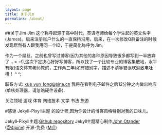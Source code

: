 ```yaml
---
layout: page
title: 关于Jim
permalink: /about/
---
```

##关于Jim
    Jim 这个称呼起源于高中时代，英语老师给每个学生起的英文名字(James)。后来注册账户什么的一直保持沿用，后来，在一次修改Q群备注的时候发现居然有人跟我用同一个ID，于是简化称呼为Jim。

作为一个屌丝，之前也曾写过博客(因为其他的各种原因导致很多都写到一半放弃了... = =!),这次下定决心好好写博客，所以找了一个比较专业的博客集散地，水平有限(语文体育老师教的，工作两三年)如有错别字，描述不清等错误欢迎致电吐槽！ ^ ^;

联系方式: xue_yun_long@sina.cn
我将在看到电子邮件之后12分钟之内做出响应(单核处理器，请忽略硬件设备).

关注领域 游戏 体育 网络技术 文学 书法 旅游

#感谢 Jekyll-Pixyll主题 的设计师,因为你设计的博客风格特别对我的口味儿。

Jekyll-Pixyll主题:[Github repository](https://github.com/johnotander/pixyll)
Jekyll主题精心制作[John Otander](http://johnotander.com)
([@4lpine](https://twitter.com/4lpine))
开源-免费 ([MIT](http://opensource.org/licenses/MIT))
